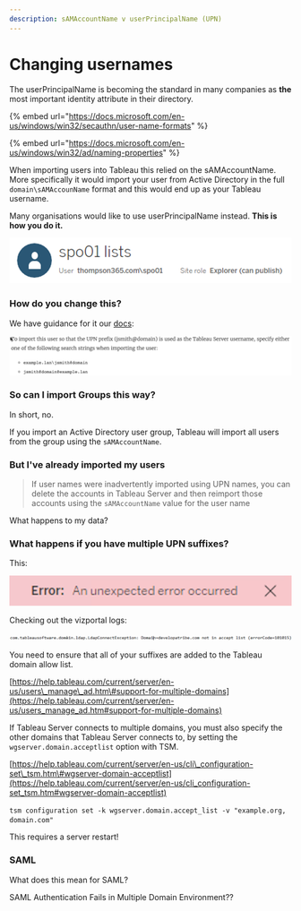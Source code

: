 ```yaml
---
description: sAMAccountName v userPrincipalName (UPN)
---
```


# Changing usernames

The userPrincipalName is becoming the standard in many companies as **the** most important identity attribute in their directory.

{% embed url="https://docs.microsoft.com/en-us/windows/win32/secauthn/user-name-formats" %}

{% embed url="https://docs.microsoft.com/en-us/windows/win32/ad/naming-properties" %}

When importing users into Tableau this relied on the sAMAccountName. More specifically it would import your user from Active Directory in the full `domain\sAMAccounName` format and this would end up as your Tableau username.

Many organisations would like to use userPrincipalName instead. **This is how you do it.**



![](../.gitbook/assets/image%20%2881%29.png)

### How do you change this?

We have guidance for it our [docs](https://help.tableau.com/current/server/en-us/users_manage_ad.htm):

![](../.gitbook/assets/image%20%2883%29.png)

### So can I import Groups this way?

In short, no. 

If you import an Active Directory user group, Tableau will import all users from the group using the `sAMAccountName`.  


### But I've already imported my users

> If user names were inadvertently imported using UPN names, you can delete the accounts in Tableau Server and then reimport those accounts using the `sAMAccountName` value for the user name

What happens to my data?



### What happens if you have multiple UPN suffixes?

This:

![](../.gitbook/assets/image%20%2882%29.png)

Checking out the vizportal logs:

![](../.gitbook/assets/image%20%2880%29.png)

You need to ensure that all of your suffixes are added to the Tableau domain allow list.

[https://help.tableau.com/current/server/en-us/users\_manage\_ad.htm\#support-for-multiple-domains](https://help.tableau.com/current/server/en-us/users_manage_ad.htm#support-for-multiple-domains)

If Tableau Server connects to multiple domains, you must also specify the other domains that Tableau Server connects to, by setting the `wgserver.domain.acceptlist` option with TSM. 

[https://help.tableau.com/current/server/en-us/cli\_configuration-set\_tsm.htm\#wgserver-domain-acceptlist](https://help.tableau.com/current/server/en-us/cli_configuration-set_tsm.htm#wgserver-domain-acceptlist)

`tsm configuration set -k wgserver.domain.accept_list -v "example.org, domain.com"`

This requires a server restart!





### SAML

What does this mean for SAML?

SAML Authentication Fails in Multiple Domain Environment??





